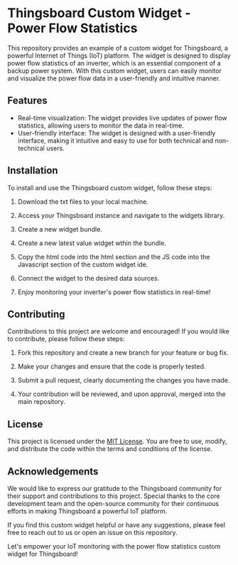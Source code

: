 # Thingsboard Custom Widget - Power Flow Statistics

This repository provides an example of a custom widget for Thingsboard, a powerful Internet of Things (IoT) platform. The widget is designed to display power flow statistics of an inverter, which is an essential component of a backup power system. With this custom widget, users can easily monitor and visualize the power flow data in a user-friendly and intuitive manner.

## Features

- Real-time visualization: The widget provides live updates of power flow statistics, allowing users to monitor the data in real-time.
- User-friendly interface: The widget is designed with a user-friendly interface, making it intuitive and easy to use for both technical and non-technical users.

## Installation

To install and use the Thingsboard custom widget, follow these steps:

1. Download the txt files to your local machine.

2. Access your Thingsboard instance and navigate to the widgets library.

3. Create a new widget bundle.

4. Create a new latest value widget wthin the bundle.

5. Copy the html code into the html section and the JS code into the Javascript section of the custom widget ide.

6. Connect the widget to the desired data sources.

7. Enjoy monitoring your inverter's power flow statistics in real-time!

## Contributing

Contributions to this project are welcome and encouraged! If you would like to contribute, please follow these steps:

1. Fork this repository and create a new branch for your feature or bug fix.

2. Make your changes and ensure that the code is properly tested.

3. Submit a pull request, clearly documenting the changes you have made.

4. Your contribution will be reviewed, and upon approval, merged into the main repository.

## License

This project is licensed under the [MIT License](LICENSE). You are free to use, modify, and distribute the code within the terms and conditions of the license.

## Acknowledgements

We would like to express our gratitude to the Thingsboard community for their support and contributions to this project. Special thanks to the core development team and the open-source community for their continuous efforts in making Thingsboard a powerful IoT platform.

If you find this custom widget helpful or have any suggestions, please feel free to reach out to us or open an issue on this repository.

Let's empower your IoT monitoring with the power flow statistics custom widget for Thingsboard!
